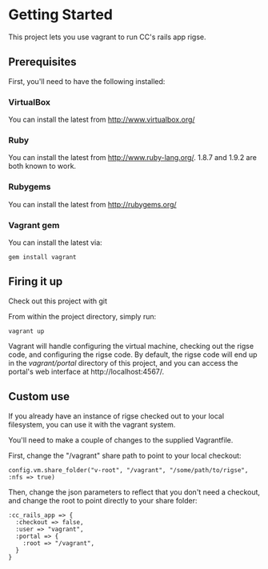 # Getting Started
This project lets you use vagrant to run CC's rails app rigse.

## Prerequisites
First, you'll need to have the following installed:

### VirtualBox

You can install the latest from http://www.virtualbox.org/

### Ruby

You can install the latest from http://www.ruby-lang.org/.
1.8.7 and 1.9.2 are both known to work.

### Rubygems

You can install the latest from http://rubygems.org/

### Vagrant gem

You can install the latest via:

    gem install vagrant

## Firing it up

Check out this project with git

From within the project directory, simply run:

    vagrant up

Vagrant will handle configuring the virtual machine, checking out the
rigse code, and configuring the rigse code. By default, the rigse code
will end up in the _vagrant/portal_ directory of this project, and you
can access the portal's web interface at http://localhost:4567/.

## Custom use

If you already have an instance of rigse checked out to your local
filesystem, you can use it with the vagrant system.

You'll need to make a couple of changes to the supplied Vagrantfile.

First, change the "/vagrant" share path to point to your local checkout:

    config.vm.share_folder("v-root", "/vagrant", "/some/path/to/rigse", :nfs => true)

Then, change the json parameters to reflect that you don't need a
checkout, and change the root to point directly to your share folder:

    :cc_rails_app => {
      :checkout => false,
      :user => "vagrant",
      :portal => {
        :root => "/vagrant",
      }
    }

